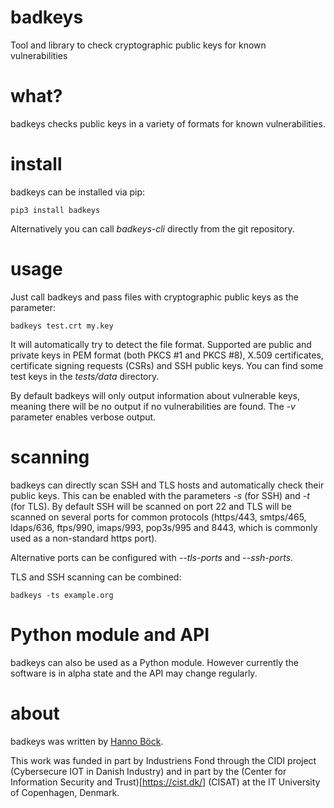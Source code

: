 # badkeys

Tool and library to check cryptographic public keys for known vulnerabilities

# what?

badkeys checks public keys in a variety of formats for known vulnerabilities.

# install

badkeys can be installed via pip:
```
pip3 install badkeys
```

Alternatively you can call _badkeys-cli_ directly from the git repository.

# usage

Just call badkeys and pass files with cryptographic public keys as the parameter:
```
badkeys test.crt my.key
```

It will automatically try to detect the file format. Supported are public and
private keys in PEM format (both PKCS #1 and PKCS #8), X.509 certificates,
certificate signing requests (CSRs) and SSH public keys.
You can find some test keys in the _tests/data_ directory.

By default badkeys will only output information about vulnerable keys, meaning
there will be no output if no vulnerabilities are found. The _-v_ parameter
enables verbose output.

# scanning

badkeys can directly scan SSH and TLS hosts and automatically check their public
keys. This can be enabled with the parameters _-s_ (for SSH) and _-t_ (for TLS).
By default SSH will be scanned on port 22 and TLS will be scanned on several
ports for common protocols (https/443, smtps/465, ldaps/636, ftps/990,
imaps/993, pop3s/995 and 8443, which is commonly used as a non-standard https port).

Alternative ports can be configured with _--tls-ports_ and _--ssh-ports_.

TLS and SSH scanning can be combined:
```
badkeys -ts example.org
```

# Python module and API

badkeys can also be used as a Python module. However currently the software is
in alpha state and the API may change regularly.

# about

badkeys was written by [Hanno Böck](https://hboeck.de).

This work was funded in part by Industriens Fond through the CIDI project
(Cybersecure IOT in Danish Industry) and in part by the
(Center for Information Security and Trust)[https://cist.dk/] (CISAT)</a>
at the IT University of Copenhagen, Denmark.
